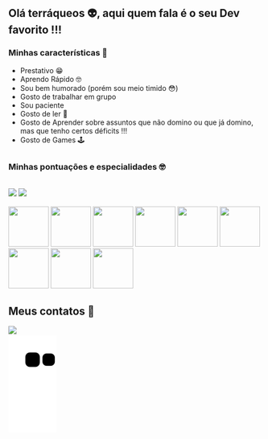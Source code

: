 ## Olá terráqueos 👽, aqui quem fala é o seu Dev favorito !!!
### Minhas características 🔽

* Prestativo 😁
* Aprendo Rápido 🤓
* Sou bem humorado (porém sou meio timido 😳)
* Gosto de trabalhar em grupo 
* Sou paciente
* Gosto de ler 📗
* Gosto de Aprender sobre assuntos que não domino ou que já domino, mas que tenho certos déficits !!!
* Gosto de Games 🕹
##
### Minhas pontuações e especialidades 🤓
<br>
<div style="display: inline_block">
  <img src="https://github-readme-stats.vercel.app/api?username=AdrianRezendeDev&show_icons=true&theme=tokyonight&include_all_commits=true&count_private=true">
  <img src="https://github-readme-stats.vercel.app/api/top-langs/?username=AdrianRezendeDev&theme=tokyonight">
</div>
<br>
<div>
            <img height="80", width="80" src="https://cdn.jsdelivr.net/gh/devicons/devicon/icons/dart/dart-original.svg" />
            <img height="80", width="80" src="https://cdn.jsdelivr.net/gh/devicons/devicon/icons/discordjs/discordjs-original.svg" />
            <img height="80", width="80" src="https://cdn.jsdelivr.net/gh/devicons/devicon/icons/cplusplus/cplusplus-original.svg" />
            <img height="80", width="80" src="https://cdn.jsdelivr.net/gh/devicons/devicon/icons/csharp/csharp-original.svg" />
            <img height="80", width="80" src="https://cdn.jsdelivr.net/gh/devicons/devicon/icons/css3/css3-original-wordmark.svg" />
            <img height="80", width="80" src="https://cdn.jsdelivr.net/gh/devicons/devicon/icons/html5/html5-original-wordmark.svg" />
            <img height="80", width="80" src="https://cdn.jsdelivr.net/gh/devicons/devicon/icons/flutter/flutter-original.svg" />
            <img height="80", width="80" src="https://cdn.jsdelivr.net/gh/devicons/devicon/icons/javascript/javascript-original.svg" />
            <img height="80", width="80" src="https://cdn.jsdelivr.net/gh/devicons/devicon/icons/python/python-original-wordmark.svg" />
</div>

## Meus contatos 📱

<div>
  <a href="mailto:adripropostas@gmail.com" target="_blank"><img src="https://img.shields.io/badge/-Gmail-%23333?style=for-the-badge&logo=gmail&logoColor=white"></a>
</div>
 <div>
  <img src="https://github.com/AdrianRezendeDev/AdrianRezendeDev/blob/output/github-contribution-grid-snake.svg">
 </div>

